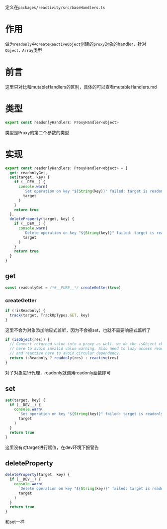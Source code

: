 定义在`packages/reactivity/src/baseHandlers.ts`

# 作用

做为`readonly`中`createReactiveObject`创建的`proxy`对象的handler，针对`Object，Array`类型

# 前言

这里只对比和mutableHandlers的区别，具体的可以查看mutableHandlers.md

# 类型

```js
export const readonlyHandlers: ProxyHandler<object>
```

类型是Proxy的第二个参数的类型

# 实现

```js
export const readonlyHandlers: ProxyHandler<object> = {
  get: readonlyGet,
  set(target, key) {
    if (__DEV__) {
      console.warn(
        `Set operation on key "${String(key)}" failed: target is readonly.`,
        target
      )
    }
    return true
  },
  deleteProperty(target, key) {
    if (__DEV__) {
      console.warn(
        `Delete operation on key "${String(key)}" failed: target is readonly.`,
        target
      )
    }
    return true
  }
}
```

## get

```js
const readonlyGet = /*#__PURE__*/ createGetter(true)
```

### createGetter

```js
if (!isReadonly) {
  track(target, TrackOpTypes.GET, key)
}
```

这里不会为对象添加响应式监听，因为不会被set，也就不需要响应式监听了

```js
if (isObject(res)) {
  // Convert returned value into a proxy as well. we do the isObject check
  // here to avoid invalid value warning. Also need to lazy access readonly
  // and reactive here to avoid circular dependency.
  return isReadonly ? readonly(res) : reactive(res)
}
```

对子对象进行代理，readonly就调用readonly函数即可



## set

```js
set(target, key) {
  if (__DEV__) {
    console.warn(
      `Set operation on key "${String(key)}" failed: target is readonly.`,
      target
    )
  }
  return true
}
```

这里没有对target进行赋值，在dev环境下报警告



## deleteProperty

```js
deleteProperty(target, key) {
  if (__DEV__) {
    console.warn(
      `Delete operation on key "${String(key)}" failed: target is readonly.`,
      target
    )
  }
  return true
}
```

和set一样